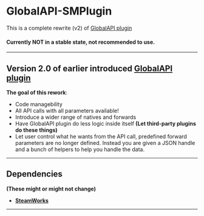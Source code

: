 # GlobalAPI-SMPlugin

This is a complete rewrite (v2) of [GlobalAPI plugin](https://bitbucket.org/kztimerglobalteam/globalrecordssmplugin/src/master/)
#### **Currently NOT in a stable state, not recommended to use.**

---

## **Version 2.0** of earlier introduced [GlobalAPI plugin](https://bitbucket.org/kztimerglobalteam/globalrecordssmplugin/src/master/)
**The goal of this rework**:

* Code managebility
* All API calls with all parameters available!
* Introduce a wider range of natives and forwards
* Have GlobalAPI plugin do less logic inside itself **(Let third-party plugins do these things)**
* Let user control what he wants from the API call, predefined forward parameters are no longer defined.
Instead you are given a JSON handle and a bunch of helpers to help you handle the data.

---

## **Dependencies**
**(These might or might not change)**

* **[SteamWorks](https://forums.alliedmods.net/showthread.php?t=229556)**

---